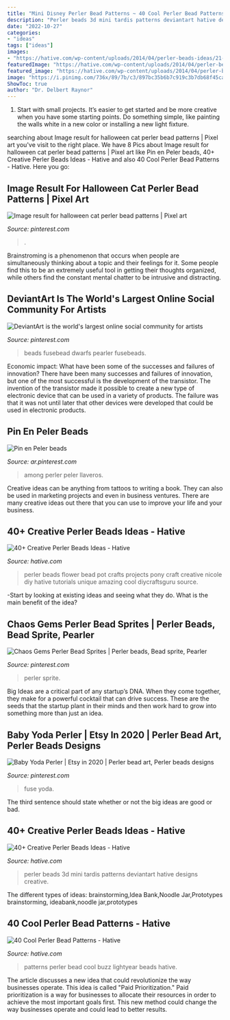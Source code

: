 ```yaml
---
title: "Mini Disney Perler Bead Patterns ~ 40 Cool Perler Bead Patterns"
description: "Perler beads 3d mini tardis patterns deviantart hative designs creative"
date: "2022-10-27"
categories:
- "ideas"
tags: ["ideas"]
images:
- "https://hative.com/wp-content/uploads/2014/04/perler-beads-ideas/21-3d-mini-tardis.jpg"
featuredImage: "https://hative.com/wp-content/uploads/2014/04/perler-beads-ideas/17-flower-pot-perler-beads.jpg"
featured_image: "https://hative.com/wp-content/uploads/2014/04/perler-beads-ideas/21-3d-mini-tardis.jpg"
image: "https://i.pinimg.com/736x/89/7b/c3/897bc35b6b7c919c3b7db68f45ca5afb.jpg"
ShowToc: true
author: "Dr. Delbert Raynor"
---
```



1. Start with small projects. It’s easier to get started and be more creative when you have some starting points. Do something simple, like painting the walls white in a new color or installing a new light fixture. 

	

		
searching about Image result for halloween cat perler bead patterns | Pixel art you've visit to the right place. We have 8 Pics about Image result for halloween cat perler bead patterns | Pixel art like Pin en Peler beads, 40+ Creative Perler Beads Ideas - Hative and also 40 Cool Perler Bead Patterns - Hative. Here you go:
		
    
## Image Result For Halloween Cat Perler Bead Patterns | Pixel Art

<img loading=lazy src="https://i.pinimg.com/736x/92/cf/70/92cf702caa670b2b5d7731763f205d67.jpg" onerror="this.onerror=null;this.src='https://tse2.mm.bing.net/th?id=OIP.TlIl5Tg9zG1dluUppJ0OowHaKX&amp;pid=15.1';" alt="Image result for halloween cat perler bead patterns | Pixel art">

_Source: pinterest.com_

>. 

	

Brainstroming is a phenomenon that occurs when people are simultaneously thinking about a topic and their feelings for it. Some people find this to be an extremely useful tool in getting their thoughts organized, while others find the constant mental chatter to be intrusive and distracting.

    
## DeviantArt Is The World&#039;s Largest Online Social Community For Artists

<img loading=lazy src="https://i.pinimg.com/736x/21/f4/19/21f419bd950f2f45a5580828e9664aea.jpg" onerror="this.onerror=null;this.src='https://tse3.mm.bing.net/th?id=OIP.SXbi1I4N3FPCFbJINyIZGwHaJ4&amp;pid=15.1';" alt="DeviantArt is the world&#039;s largest online social community for artists">

_Source: pinterest.com_

>beads fusebead dwarfs pearler fusebeads. 

	

Economic impact: What have been some of the successes and failures of innovation?
There have been many successes and failures of innovation, but one of the most successful is the development of the transistor. The invention of the transistor made it possible to create a new type of electronic device that can be used in a variety of products. The failure was that it was not until later that other devices were developed that could be used in electronic products.

    
## Pin En Peler Beads

<img loading=lazy src="https://i.pinimg.com/736x/89/7b/c3/897bc35b6b7c919c3b7db68f45ca5afb.jpg" onerror="this.onerror=null;this.src='https://tse2.mm.bing.net/th?id=OIP.Zv-Gn_V3x20bU6yJyTLl_QHaFZ&amp;pid=15.1';" alt="Pin en Peler beads">

_Source: ar.pinterest.com_

>among perler peler llaveros. 

	

Creative ideas can be anything from tattoos to writing a book. They can also be used in marketing projects and even in business ventures. There are many creative ideas out there that you can use to improve your life and your business.

    
## 40+ Creative Perler Beads Ideas - Hative

<img loading=lazy src="https://hative.com/wp-content/uploads/2014/04/perler-beads-ideas/17-flower-pot-perler-beads.jpg" onerror="this.onerror=null;this.src='https://tse1.mm.bing.net/th?id=OIP.PpKHyO12P_RtQSamgMURVQHaMX&amp;pid=15.1';" alt="40+ Creative Perler Beads Ideas - Hative">

_Source: hative.com_

>perler beads flower bead pot crafts projects pony craft creative nicole diy hative tutorials unique amazing cool diycraftsguru source. 

	

-Start by looking at existing ideas and seeing what they do. What is the main benefit of the idea? 

    
## Chaos Gems Perler Bead Sprites | Perler Beads, Bead Sprite, Pearler

<img loading=lazy src="https://i.pinimg.com/736x/89/8e/07/898e0723fe50c8e168081ea0f9ab3b4f--perler-patterns-bead-art.jpg" onerror="this.onerror=null;this.src='https://tse1.mm.bing.net/th?id=OIP.cRIy_7h5E8Gr8n5N_TEDPAHaE6&amp;pid=15.1';" alt="Chaos Gems Perler Bead Sprites | Perler beads, Bead sprite, Pearler">

_Source: pinterest.com_

>perler sprite. 

	

Big Ideas are a critical part of any startup’s DNA. When they come together, they make for a powerful cocktail that can drive success. These are the seeds that the startup plant in their minds and then work hard to grow into something more than just an idea. 

    
## Baby Yoda Perler | Etsy In 2020 | Perler Bead Art, Perler Beads Designs

<img loading=lazy src="https://i.pinimg.com/736x/d8/0c/15/d80c157cbaed7b7c0cce0c5376b80f80.jpg" onerror="this.onerror=null;this.src='https://tse1.mm.bing.net/th?id=OIP.BlBUujwsVf2KJxCFYhM8aAHaJ3&amp;pid=15.1';" alt="Baby Yoda Perler | Etsy in 2020 | Perler bead art, Perler beads designs">

_Source: pinterest.com_

>fuse yoda. 

	

The third sentence should state whether or not the big ideas are good or bad.

    
## 40+ Creative Perler Beads Ideas - Hative

<img loading=lazy src="https://hative.com/wp-content/uploads/2014/04/perler-beads-ideas/21-3d-mini-tardis.jpg" onerror="this.onerror=null;this.src='https://tse4.mm.bing.net/th?id=OIP.nLVIZG4pKwSaFlgSA_B4mwHaGa&amp;pid=15.1';" alt="40+ Creative Perler Beads Ideas - Hative">

_Source: hative.com_

>perler beads 3d mini tardis patterns deviantart hative designs creative. 

	

The different types of ideas: brainstorming,Idea Bank,Noodle Jar,Prototypes
brainstorming, ideabank,noodle jar,prototypes

    
## 40 Cool Perler Bead Patterns - Hative

<img loading=lazy src="https://hative.com/wp-content/uploads/2014/04/perler-beads-patterns/8-buzz-lightyear-patterns.jpg" onerror="this.onerror=null;this.src='https://tse4.mm.bing.net/th?id=OIP.knV_INF-giuskFnzqRCpjgHaLt&amp;pid=15.1';" alt="40 Cool Perler Bead Patterns - Hative">

_Source: hative.com_

>patterns perler bead cool buzz lightyear beads hative. 

	

The article discusses a new idea that could revolutionize the way businesses operate. This idea is called "Paid Prioritization." Paid prioritization is a way for businesses to allocate their resources in order to achieve the most important goals first. This new method could change the way businesses operate and could lead to better results.

